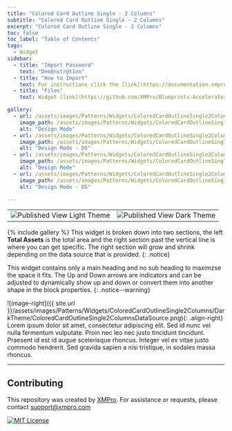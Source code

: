 ```yaml
---
title: "Colored Card Outline Single - 2 Columns"
subtitle: "Colored Card Outline Single - 2 Columns"
excerpt: "Colored Card Outline Single - 2 Columns"
toc: false
toc_label: "Table of Contents"
tags:
  - Widget
sidebar:
  - title: "Import Password"
    text: "Dem0nstr@t1on"
  - title: "How to Import"
    text: For instructions click the [link](https://documentation.xmpro.com/how-tos/apps/manage-widgets#importing-widgets)
  - title: "Files"
    text: Widget [link](https://github.com/XMPro/Blueprints-Accelerators-Patterns/blob/master/Patterns/Widgets/Colored%20Card%20Display%20-%20Alternative%202%20Columns.xwid)

gallery:
  - url: /assets/images/Patterns/Widgets/ColoredCardOutlineSingle2Columns/DarkTheme/ColoredCardOutlineSingle2ColumnsDesignMode.png
    image_path: /assets/images/Patterns/Widgets/ColoredCardOutlineSingle2Columns/DarkTheme/ColoredCardOutlineSingle2ColumnsDesignMode.png
    alt: "Design Mode"
  - url: /assets/images/Patterns/Widgets/ColoredCardOutlineSingle2Columns/DarkTheme/ColoredCardOutlineSingle2ColumnsDataSource.png
    image_path: /assets/images/Patterns/Widgets/ColoredCardOutlineSingle2Columns/DarkTheme/ColoredCardOutlineSingle2ColumnsDataSource.png
    alt: "Design Mode - DS"
  - url: /assets/images/Patterns/Widgets/ColoredCardOutlineSingle2Columns/LightTheme/ColoredCardOutlineSingle2ColumnsDesignMode.png
    image_path: /assets/images/Patterns/Widgets/ColoredCardOutlineSingle2Columns/LightTheme/ColoredCardOutlineSingle2ColumnsDesignMode.png
    alt: "Design Mode"
  - url: /assets/images/Patterns/Widgets/ColoredCardOutlineSingle2Columns/LightTheme/ColoredCardOutlineSingle2ColumnsDataSource.png
    image_path: /assets/images/Patterns/Widgets/ColoredCardOutlineSingle2Columns/LightTheme/ColoredCardOutlineSingle2ColumnsDataSource.png
    alt: "Design Mode - DS"

---
```

<table>
<tr>
  <td><img src="{{ site.url }}/assets/images/Patterns/Widgets/ColoredCardOutlineSingle2Columns/LightTheme/ColoredCardOutlineSingle2ColumnsPublishedMode.png" alt="Published View Light Theme"/>
  </td>
  <td><img src="{{ site.url }}/assets/images/Patterns/Widgets/ColoredCardOutlineSingle2Columns/DarkTheme/ColoredCardOutlineSingle2ColumnsPublishedMode.png" alt="Published View Dark Theme"/>
  </td>
</tr>
</table>
{% include gallery %}
This widget is broken down into two sections, the left <b>Total Assets</b> is the total area and the right section past the vertical line is where you can get specific. The right section will grow and shrink depending on the data source that is provided.
{: .notice}

This widget contains only a main heading and no sub heading to maximzse the space it fits.
The Up and Down arrows are indicators and can be adjusted to dynamically show up and down or convert them into another shape in the block properties.
{: .notice--warning}

![image-right]({{ site.url }}/assets/images/Patterns/Widgets/ColoredCardOutlineSingle2Columns/DarkTheme/ColoredCardOutlineSingle2ColumnsDataSource.png){: .align-right}
Lorem ipsum dolor sit amet, consectetur adipiscing elit. Sed id nunc vel nulla fermentum vulputate. Proin nec leo nec justo tincidunt tincidunt. Praesent id est id augue scelerisque rhoncus. Integer vel ex vitae justo commodo hendrerit. Sed gravida sapien a nisi tristique, in sodales massa rhoncus.
<hr />

## Contributing
This repository was created by <a href="https://xmpro.com/">XMPro</a>. 
For assistance or requests, please contact <a href="mailto:support@xmpro.com">support@xmpro.com</a>

[![MIT License](https://img.shields.io/badge/License-MIT-green.svg)](https://choosealicense.com/licenses/mit/)

